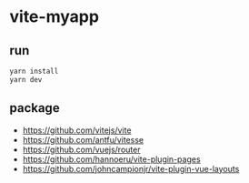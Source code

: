 # vite-myapp

## run

```sh
yarn install
yarn dev
```

## package

- https://github.com/vitejs/vite
- https://github.com/antfu/vitesse
- https://github.com/vuejs/router
- https://github.com/hannoeru/vite-plugin-pages
- https://github.com/johncampionjr/vite-plugin-vue-layouts
